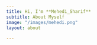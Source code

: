 ```yaml
---
title: Hi, I'm **Mehedi_Sharif**
subtitle: About Myself
image: "/images/mehedi.png"
layout: about

---
```

